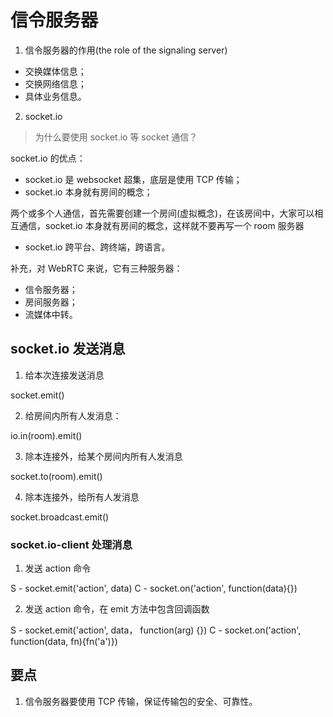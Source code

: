 # 信令服务器

1. 信令服务器的作用(the role of the signaling server)

- 交换媒体信息；
- 交换网络信息；
- 具体业务信息。

2. socket.io

> 为什么要使用 socket.io 等 socket 通信？

socket.io 的优点：

- socket.io 是 websocket 超集，底层是使用 TCP 传输；
- socket.io 本身就有房间的概念；

两个或多个人通信，首先需要创建一个房间(虚拟概念)，在该房间中，大家可以相互通信，socket.io 本身就有房间的概念，这样就不要再写一个 room 服务器

- socket.io 跨平台、跨终端，跨语言。

补充，对 WebRTC 来说，它有三种服务器：

- 信令服务器；
- 房间服务器；
- 流媒体中转。

## socket.io 发送消息

1. 给本次连接发送消息

socket.emit()

2. 给房间内所有人发消息：

io.in(room).emit()

3. 除本连接外，给某个房间内所有人发消息

socket.to(room).emit()

4. 除本连接外，给所有人发消息

socket.broadcast.emit()

### socket.io-client 处理消息

1. 发送 action 命令

S - socket.emit('action', data)
C - socket.on('action', function(data){})

2. 发送 action 命令，在 emit 方法中包含回调函数

S - socket.emit('action', data， function(arg) {})
C - socket.on('action', function(data, fn){fn('a')})

## 要点

1. 信令服务器要使用 TCP 传输，保证传输包的安全、可靠性。
